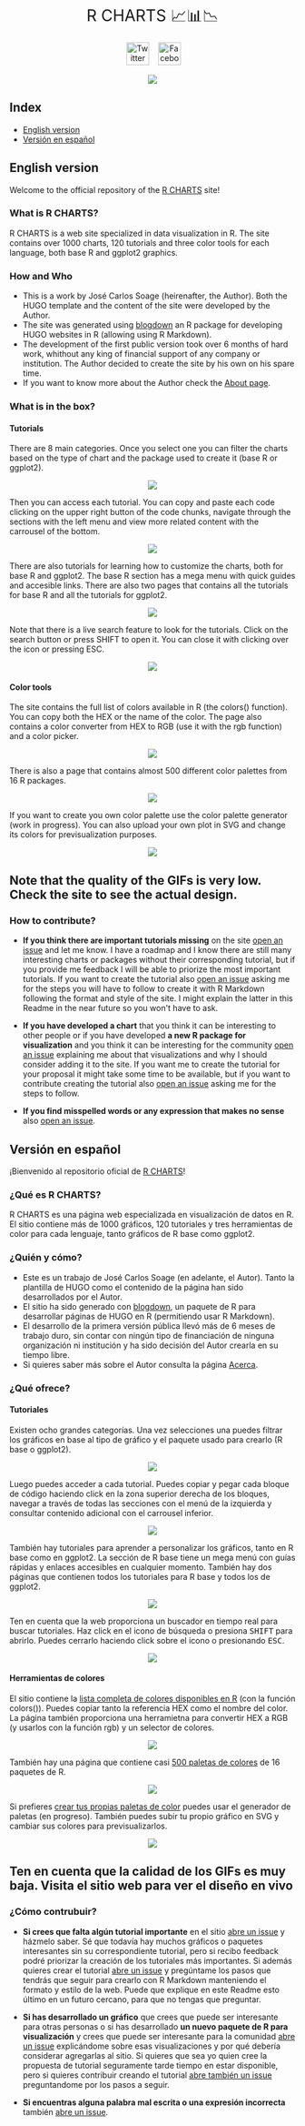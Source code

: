 <h1 style="font-weight:normal" align="center">
  &nbsp;R CHARTS 📈📊📉&nbsp;
</h1>

<div align="center">

&nbsp;&nbsp;&nbsp;
<a href="https://twitter.com/RCoderWeb"><img border="0" alt="Twitter" src="https://assets.dryicons.com/uploads/icon/svg/8385/c23f7ffc-ca8d-4246-8978-ce9f6d5bcc99.svg" width="40" height="40"></a>&nbsp;&nbsp;&nbsp;
<a href="https://www.facebook.com/RCODERweb"><img border="0" alt="Facebook" src="https://assets.dryicons.com/uploads/icon/svg/8305/089674ac-511d-4993-8fe9-c616e1f0c857.svg" width="40" height="40"></a>&nbsp;&nbsp;&nbsp;

</div>

<p align="center">
 <img src="https://user-images.githubusercontent.com/67192157/113421174-e6376900-93ca-11eb-8a07-4ae2fd63b493.png">
</p>

## Index

- [English version](#english-version)
- [Versión en español](#version-en-español)


## English version

Welcome to the official repository of the [R CHARTS](https://r-charts.com/) site! 


### What is R CHARTS?

R CHARTS is a web site specialized in data visualization in R. The site contains over 1000 charts, 120 tutorials and three color tools for each language, both base R and ggplot2 graphics.


### How and Who

+ This is a work by José Carlos Soage (heirenafter, the Author). Both the HUGO template and the content of the site were developed by the Author.
+ The site was generated using [blogdown](https://cran.r-project.org/web/packages/blogdown/index.html) an R package for developing HUGO websites in R (allowing using R Markdown).
+ The development of the first public version took over 6 months of hard work, whithout any king of financial support of any company or institution. The Author decided to create the site by his own on his spare time.
+ If you want to know more about the Author check the [About page](https://r-charts.com/about/).

### What is in the box?


#### Tutorials
There are 8 main categories. Once you select one you can filter the charts based on the type of chart and the package used to create it (base R or ggplot2).

<p align="center">
 <img src="https://user-images.githubusercontent.com/67192157/113421710-db310880-93cb-11eb-9216-9dd7f31cc05e.gif">
</p>


Then you can access each tutorial. You can copy and paste each code clicking on the upper right button of the code chunks, navigate through the sections with the left menu and view more related content with the carrousel of the bottom.

<p align="center">
 <img src="https://user-images.githubusercontent.com/67192157/113422036-5b576e00-93cc-11eb-9e7c-7117ff752c67.gif">
</p>


There are also tutorials for learning how to customize the charts, both for base R and ggplot2. The base R section has a mega menu with quick guides and accesible links. There are also two pages that contains all the tutorials for base R and all the tutorials for ggplot2.

<p align="center">
 <img src="https://user-images.githubusercontent.com/67192157/113422666-66f76480-93cd-11eb-9469-dbddc85cabd8.gif">
</p>


Note that there is a live search feature to look for the tutorials. Click on the search button or press SHIFT to open it. You can close it with clicking over the icon or pressing ESC.

<p align="center">
 <img src="https://user-images.githubusercontent.com/67192157/113423693-37e1f280-93cf-11eb-9edf-189e8aafabe6.gif">
</p>


#### Color tools

The site contains the full list of colors available in R (the colors() function). You can copy both the HEX or the name of the color. The page also contains a color converter from HEX to RGB (use it with the rgb function) and a color picker.

<p align="center">
 <img src="https://user-images.githubusercontent.com/67192157/113423004-074d8900-93ce-11eb-834f-25dc264422c0.gif">
</p>

There is also a page that contains almost 500 different color palettes from 16 R packages.

<p align="center">
 <img src="https://user-images.githubusercontent.com/67192157/113423239-614e4e80-93ce-11eb-88a7-fa1fe50eca06.gif">
</p>

If you want to create you own color palette use the color palette generator (work in progress). You can also upload your own plot in SVG and change its colors for previsualization purposes.

<p align="center">
 <img src="https://user-images.githubusercontent.com/67192157/113423537-f0f3fd00-93ce-11eb-8f22-0e28af4ffa30.gif">
</p>


**<h2>Note that the quality of the GIFs is very low. Check the site to see the actual design.</h2>**


### How to contribute?

+ **If you think there are important tutorials missing** on the site [open an issue](https://github.com/R-CoderDotCom/R-CHARTS/issues) and let me know. I have a roadmap and I know there are still many interesting charts or packages without their corresponding tutorial, but if you provide me feedback I will be able to priorize the most important tutorials. If you want to create the tutorial also [open an issue](https://github.com/R-CoderDotCom/R-CHARTS/issues) asking me for the steps you will have to follow to create it with R Markdown following the format and style of the site. I might explain the latter in this Readme in the near future so you won't have to ask.

+ **If you have developed a chart** that you think it can be interesting to other people or if you have developed **a new R package for visualization** and you think it can be interesting for the community [open an issue](https://github.com/R-CoderDotCom/R-CHARTS/issues) explaining me about that visualizations and why I should consider adding it to the site. If you want me to create the tutorial for your proposal it might take some time to be available, but if you want to contribute creating the tutorial also [open an issue](https://github.com/R-CoderDotCom/R-CHARTS/issues) asking me for the steps to follow.

+ **If you find misspelled words or any expression that makes no sense** also [open an issue](https://github.com/R-CoderDotCom/R-CHARTS/issues).



## Versión en español

¡Bienvenido al repositorio oficial de [R CHARTS](https://r-charts.com/es/)! 

### ¿Qué es R CHARTS?

R CHARTS es una página web especializada en visualización de datos en R. El sitio contiene más de 1000 gráficos, 120 tutoriales y tres herramientas de color para cada lenguaje, tanto gráficos de R base como ggplot2.

### ¿Quién y cómo?

+ Este es un trabajo de José Carlos Soage (en adelante, el Autor). Tanto la plantilla de HUGO como el contenido de la página han sido desarrollados por el Autor.
+ El sitio ha sido generado con [blogdown](https://cran.r-project.org/web/packages/blogdown/index.html), un paquete de R para desarrollar páginas de HUGO en R (permitiendo usar R Markdown). 
+ El desarrollo de la primera versión pública llevó más de 6 meses de trabajo duro, sin contar con ningún tipo de financiación de ninguna organización ni institución y ha sido decisión del Autor crearla en su tiempo libre.
+ Si quieres saber más sobre el Autor consulta la página [Acerca](https://r-charts.com/es/acerca/).

### ¿Qué ofrece?

#### Tutoriales

Existen ocho grandes categorías. Una vez selecciones una puedes filtrar los gráficos en base al tipo de gráfico y el paquete usado para crearlo (R base o ggplot2).

<p align="center">
 <img src="https://user-images.githubusercontent.com/67192157/113421710-db310880-93cb-11eb-9216-9dd7f31cc05e.gif">
</p>

Luego puedes acceder a cada tutorial. Puedes copiar y pegar cada bloque de código haciendo click en la zona superior derecha de los bloques, navegar a través de todas las secciones con el menú de la izquierda y consultar contenido adicional con el carrousel inferior.

<p align="center">
 <img src="https://user-images.githubusercontent.com/67192157/113422036-5b576e00-93cc-11eb-9e7c-7117ff752c67.gif">
</p>

También hay tutoriales para aprender a personalizar los gráficos, tanto en R base como en ggplot2. La sección de R base tiene un mega menú con guías rápidas y enlaces accesibles en cualquier momento. También hay dos páginas que contienen todos los tutoriales para R base y todos los de ggplot2.

<p align="center">
 <img src="https://user-images.githubusercontent.com/67192157/113422666-66f76480-93cd-11eb-9469-dbddc85cabd8.gif">
</p>

Ten en cuenta que la web proporciona un buscador en tiempo real para buscar tutoriales. Haz click en el icono de búsqueda o presiona <kbd>SHIFT</kbd> para abrirlo. Puedes cerrarlo haciendo click sobre el icono o presionando <kbd>ESC</kbd>.

<p align="center">
 <img src="https://user-images.githubusercontent.com/67192157/113423693-37e1f280-93cf-11eb-9edf-189e8aafabe6.gif">
</p>


#### Herramientas de colores

El sitio contiene la [lista completa de colores disponibles en R](https://r-charts.com/es/colores/) (con la función colors()). Puedes copiar tanto la referencia HEX como el nombre del color. La página también proporciona una herramietna para convertir HEX a RGB (y usarlos con la función rgb) y un selector de colores.

<p align="center">
 <img src="https://user-images.githubusercontent.com/67192157/113423004-074d8900-93ce-11eb-834f-25dc264422c0.gif">
</p>

También hay una página que contiene casi [500 paletas de colores](https://r-charts.com/es/paletas-colores/) de 16 paquetes de R.

<p align="center">
 <img src="https://user-images.githubusercontent.com/67192157/113423239-614e4e80-93ce-11eb-88a7-fa1fe50eca06.gif">
</p>

Si prefieres [crear tus propias paletas de color](https://r-charts.com/es/generador-paletas-colores/) puedes usar el generador de paletas (en progreso). También puedes subir tu propio gráfico en SVG y cambiar sus colores para previsualizarlos.

<p align="center">
 <img src="https://user-images.githubusercontent.com/67192157/113423537-f0f3fd00-93ce-11eb-8f22-0e28af4ffa30.gif">
</p>


**<h2>Ten en cuenta que la calidad de los GIFs es muy baja. Visita el sitio web para ver el diseño en vivo</h2>**


### ¿Cómo contrubuir?

+ **Si crees que falta algún tutorial importante** en el sitio [abre un issue](https://github.com/R-CoderDotCom/R-CHARTS/issues) y házmelo saber. Sé que todavía hay muchos gráficos o paquetes interesantes sin su correspondiente tutorial, pero si recibo feedback podré priorizar la creación de los tutoriales más importantes. Si además quieres crear el tutorial [abre un issue](https://github.com/R-CoderDotCom/R-CHARTS/issues) y pregúntame los pasos que tendrás que seguir para crearlo con R Markdown manteniendo el formato y estilo de la web. Puede que explique en este Readme esto último en un futuro cercano, para que no tengas que preguntar.

+ **Si has desarrollado un gráfico** que crees que puede ser interesante para otras personas o si has desarrollado **un nuevo paquete de R para visualización** y crees que puede ser interesante para la comunidad [abre un issue](https://github.com/R-CoderDotCom/R-CHARTS/issues) explicándome sobre esas visualizaciones y por qué debería considerar agregarlas al sitio. Si quieres que sea yo quien cree la propuesta de tutorial seguramente tarde tiempo en estar disponible, pero si quieres contribuir creando el tutorial [abre también un issue](https://github.com/R-CoderDotCom/R-CHARTS/issues) preguntandome por los pasos a seguir.

+ **Si encuentras alguna palabra mal escrita o una expresión incorrecta** también [abre un issue](https://github.com/R-CoderDotCom/R-CHARTS/issues).
